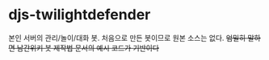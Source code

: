# djs-twilightdefender
본인 서버의 관리/놀이/대화 봇. 처음으로 만든 봇이므로 원본 소스는 없다. ~~엄밀히 말하면 남간위키 봇 제작법 문서의 예시 코드가 기반이다~~

